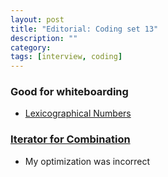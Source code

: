 ```yaml
---
layout: post
title: "Editorial: Coding set 13" 
description: ""
category: 
tags: [interview, coding]
---
```


### Good for whiteboarding
* [Lexicographical Numbers](https://leetcode.com/submissions/detail/386443557/)

### [Iterator for Combination](https://leetcode.com/submissions/detail/390130694/)
* My optimization was incorrect
